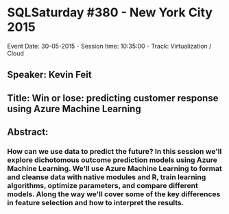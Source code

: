 # SQLSaturday #380 - New York City 2015
Event Date: 30-05-2015 - Session time: 10:35:00 - Track: Virtualization / Cloud
## Speaker: Kevin Feit
## Title: Win or lose: predicting customer response using Azure Machine Learning
## Abstract:
### How can we use data to predict the future? In this session we'll explore dichotomous outcome prediction models using Azure Machine Learning. We'll use Azure Machine Learning to format and cleanse data with native modules and R, train learning algorithms, optimize parameters, and compare different models. Along the way we'll cover some of the key differences in feature selection and how to interpret the results.
